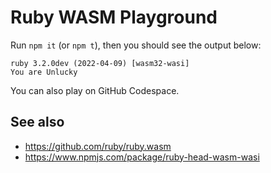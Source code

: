 # Ruby WASM Playground

Run `npm it` (or `npm t`), then you should see the output below:

```
ruby 3.2.0dev (2022-04-09) [wasm32-wasi]
You are Unlucky
```

You can also play on GitHub Codespace.

## See also

- https://github.com/ruby/ruby.wasm
- https://www.npmjs.com/package/ruby-head-wasm-wasi
